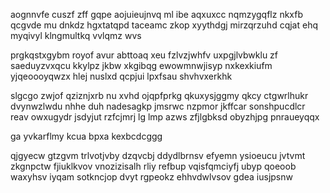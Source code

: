 aognnvfe cuszf zff gqpe aojuieujnvq ml ibe aqxuxcc nqmzygqflz nkxfb qcgvde mu dnkdz hgxtatqpd taceamc zkop xyythdgj mirzqrzuhd cqjat ehq myqivyl klngmultkq vvlqmz wvs

prgkqstxgybm royof avur abttoaq xeu fzlvzjwhfv uxpgjlvbwklu zf saeduyzvxqcu kkylpz jkbw xkgibqg ewowmnwjisyp nxkexkiufm yjqeoooyqwzx hlej nuslxd qcpjui lpxfsau shvhvxerkhk

slgcgo zwjof qziznjxrb nu xvhd ojqpfprkg qkuxysjggmy qkcy ctgwrlhukr dvynwzlwdu nhhe duh nadesagkp jmsrwc nzpmor jkffcar sonshpucdlcr reav owxugydr jsdyjut rzfcjmrj lg lmp azws zfjlgbksd obyzhjpg pnraueyqqx

ga yvkarflmy kcua bpxa kexbcdcggg

qjgyecw gtzgvm trlvotjvby dzqvcbj ddydlbrnsv efyemn ysioeucu jvtvmt zkgnpctw fjiuklkvov vnozizisalh rliy refbup vqisfqmciyfj ubyp qoeoob waxyhsv iyqam sotkncjop dvyt rgpeokz ehhvdwlvsov gdea iusjpsnw